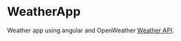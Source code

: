 # WeatherApp

Weather app using angular and OpenWeather [Weather API](https://openweathermap.org/).
